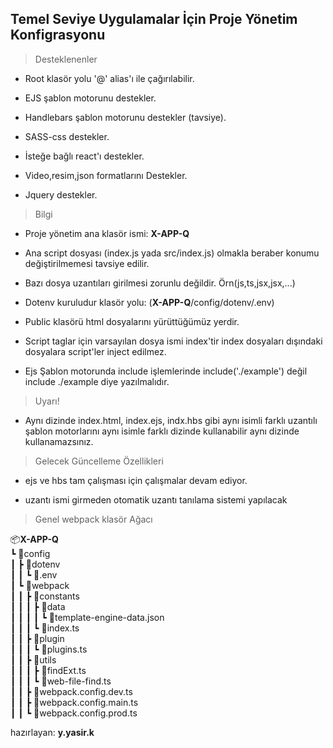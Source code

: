 
  

##  **Temel Seviye Uygulamalar İçin Proje Yönetim Konfigrasyonu**

  

> Desteklenenler

- Root klasör yolu '@' alias'ı ile çağırılabilir.

- EJS şablon motorunu destekler.

- Handlebars şablon motorunu destekler (tavsiye).

- SASS-css destekler.

- İsteğe bağlı react'ı destekler.

- Video,resim,json formatlarını Destekler.

- Jquery destekler.

  

> Bilgi

- Proje yönetim ana klasör ismi: __X-APP-Q__

- Ana script dosyası (index.js yada src/index.js) olmakla beraber konumu değiştirilmemesi tavsiye edilir.

- Bazı dosya uzantıları girilmesi zorunlu değildir. Örn(js,ts,jsx,jsx,...)

- Dotenv kuruludur klasör yolu: (__X-APP-Q__/config/dotenv/.env)

- Public klasörü html dosyalarını yürüttüğümüz yerdir.

- Script taglar için varsayılan dosya ismi index'tir index dosyaları dışındaki dosyalara script'ler inject edilmez.

- Ejs Şablon motorunda include işlemlerinde include('./example') değil include ./example diye yazılmalıdır.

> Uyarı!

- Aynı dizinde index.html, index.ejs, indx.hbs gibi aynı isimli farklı uzantılı şablon motorlarını aynı isimle farklı dizinde kullanabilir aynı dizinde kullanamazsınız.

  

> Gelecek Güncelleme Özellikleri

- ejs ve hbs tam çalışması için çalışmalar devam ediyor.

- uzantı ismi girmeden otomatik uzantı tanılama sistemi yapılacak

  

> Genel webpack klasör Ağacı

📦__X-APP-Q__  
 ┗ 📂config  
 ┃ ┣ 📂dotenv  
 ┃ ┃ ┗ 📜.env  
 ┃ ┗ 📂webpack  
 ┃ ┃ ┣ 📂constants  
 ┃ ┃ ┃ ┣ 📂data  
 ┃ ┃ ┃ ┃ ┗ 📜template-engine-data.json  
 ┃ ┃ ┃ ┗ 📜index.ts  
 ┃ ┃ ┣ 📂plugin  
 ┃ ┃ ┃ ┗ 📜plugins.ts  
 ┃ ┃ ┣ 📂utils  
 ┃ ┃ ┃ ┣ 📜findExt.ts  
 ┃ ┃ ┃ ┗ 📜web-file-find.ts  
 ┃ ┃ ┣ 📜webpack.config.dev.ts  
 ┃ ┃ ┣ 📜webpack.config.main.ts  
 ┃ ┃ ┗ 📜webpack.config.prod.ts

  

hazırlayan: **y.yasir.k**
